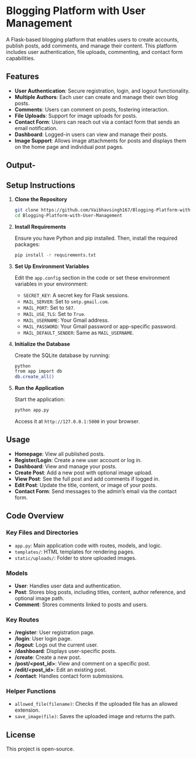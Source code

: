 
# Blogging Platform with User Management

A Flask-based blogging platform that enables users to create accounts, publish posts, add comments, and manage their content. This platform includes user authentication, file uploads, commenting, and contact form capabilities.

## Features

- **User Authentication**: Secure registration, login, and logout functionality.
- **Multiple Authors**: Each user can create and manage their own blog posts.
- **Comments**: Users can comment on posts, fostering interaction.
- **File Uploads**: Support for image uploads for posts.
- **Contact Form**: Users can reach out via a contact form that sends an email notification.
- **Dashboard**: Logged-in users can view and manage their posts.
- **Image Support**: Allows image attachments for posts and displays them on the home page and individual post pages.

## Output-


## Setup Instructions

1. **Clone the Repository**

   ```bash
   git clone https://github.com/Vaibhavsingh167/Blogging-Platform-with-User-Management.git
   cd Blogging-Platform-with-User-Management
   ```

2. **Install Requirements**

   Ensure you have Python and pip installed. Then, install the required packages:

   ```bash
   pip install -r requirements.txt
   ```

3. **Set Up Environment Variables**

   Edit the `app.config` section in the code or set these environment variables in your environment:

   - `SECRET_KEY`: A secret key for Flask sessions.
   - `MAIL_SERVER`: Set to `smtp.gmail.com`.
   - `MAIL_PORT`: Set to `587`.
   - `MAIL_USE_TLS`: Set to `True`.
   - `MAIL_USERNAME`: Your Gmail address.
   - `MAIL_PASSWORD`: Your Gmail password or app-specific password.
   - `MAIL_DEFAULT_SENDER`: Same as `MAIL_USERNAME`.

4. **Initialize the Database**

   Create the SQLite database by running:

   ```bash
   python
   from app import db
   db.create_all()
   ```

5. **Run the Application**

   Start the application:

   ```bash
   python app.py
   ```

   Access it at `http://127.0.0.1:5000` in your browser.

## Usage

- **Homepage**: View all published posts.
- **Register/Login**: Create a new user account or log in.
- **Dashboard**: View and manage your posts.
- **Create Post**: Add a new post with optional image upload.
- **View Post**: See the full post and add comments if logged in.
- **Edit Post**: Update the title, content, or image of your posts.
- **Contact Form**: Send messages to the admin’s email via the contact form.

## Code Overview

### Key Files and Directories

- `app.py`: Main application code with routes, models, and logic.
- `templates/`: HTML templates for rendering pages.
- `static/uploads/`: Folder to store uploaded images.

### Models

- **User**: Handles user data and authentication.
- **Post**: Stores blog posts, including titles, content, author reference, and optional image path.
- **Comment**: Stores comments linked to posts and users.

### Key Routes

- **/register**: User registration page.
- **/login**: User login page.
- **/logout**: Logs out the current user.
- **/dashboard**: Displays user-specific posts.
- **/create**: Create a new post.
- **/post/<post_id>**: View and comment on a specific post.
- **/edit/<post_id>**: Edit an existing post.
- **/contact**: Handles contact form submissions.

### Helper Functions

- `allowed_file(filename)`: Checks if the uploaded file has an allowed extension.
- `save_image(file)`: Saves the uploaded image and returns the path.

## License

This project is open-source.
